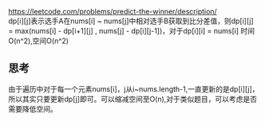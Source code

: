 https://leetcode.com/problems/predict-the-winner/description/  
dp[i][j]表示选手A在nums[i] ~ nums[j]中相对选手B获取到比分差值，则dp[i][j] = max(nums[i] - dp[i+1][j] , nums[j] - dp[i][j-1])，对于dp[i][i] = nums[i]
时间O(n^2),空间O(n^2)

## 思考
由于遍历中对于每一个元素nums[i]，j从i~nums.length-1,一直更新的是dp[i][j]，所以其实只要更新dp[j]即可。可以缩减空间至O(n),对于类似题目，可以考虑是否需要降低空间。